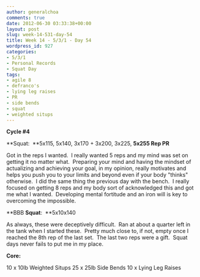 ```yaml
---
author: generalchoa
comments: true
date: 2012-06-30 03:33:38+00:00
layout: post
slug: week-14-531-day-54
title: Week 14 - 5/3/1 - Day 54
wordpress_id: 927
categories:
- 5/3/1
- Personal Records
- Squat Day
tags:
- agile 8
- defranco's
- lying leg raises
- PR
- side bends
- squat
- weighted situps
---
```


**Cycle #4**

**Squat:  **5x115, 5x140, 3x170 + 3x200, 3x225, **5x255 Rep PR**

Got in the reps I wanted.  I really wanted 5 reps and my mind was set on getting it no matter what.  Preparing your mind and having the mindset of actualizing and achieving your goal, in my opinion, really motivates and helps you push you to your limits and beyond even if your body "thinks" otherwise.  I did the same thing the previous day with the bench.  I really focused on getting 8 reps and my body sort of acknowledged this and got me what I wanted.  Developing mental fortitude and an iron will is key to overcoming the impossible.

**BBB **Squat**:  **5x10x140

As always, these were deceptively difficult.  Ran at about a quarter left in the tank when I started these.  Pretty much close to, if not, empty once I reached the 8th rep of the last set.  The last two reps were a gift.  Squat days never fails to put me in my place.

**Core:**

10 x 10lb Weighted Situps
25 x 25lb Side Bends
10 x Lying Leg Raises
